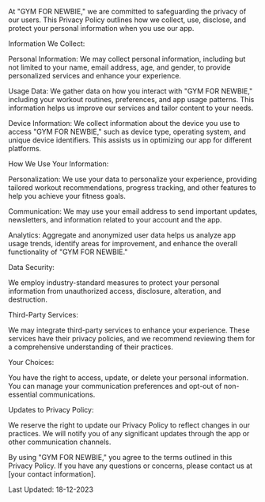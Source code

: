 At "GYM FOR NEWBIE," we are committed to safeguarding the privacy of our users. This Privacy Policy outlines how we collect, use, disclose, and protect your personal information when you use our app.

Information We Collect:

Personal Information: We may collect personal information, including but not limited to your name, email address, age, and gender, to provide personalized services and enhance your experience.

Usage Data: We gather data on how you interact with "GYM FOR NEWBIE," including your workout routines, preferences, and app usage patterns. This information helps us improve our services and tailor content to your needs.

Device Information: We collect information about the device you use to access "GYM FOR NEWBIE," such as device type, operating system, and unique device identifiers. This assists us in optimizing our app for different platforms.

How We Use Your Information:

Personalization: We use your data to personalize your experience, providing tailored workout recommendations, progress tracking, and other features to help you achieve your fitness goals.

Communication: We may use your email address to send important updates, newsletters, and information related to your account and the app.

Analytics: Aggregate and anonymized user data helps us analyze app usage trends, identify areas for improvement, and enhance the overall functionality of "GYM FOR NEWBIE."

Data Security:

We employ industry-standard measures to protect your personal information from unauthorized access, disclosure, alteration, and destruction.

Third-Party Services:

We may integrate third-party services to enhance your experience. These services have their privacy policies, and we recommend reviewing them for a comprehensive understanding of their practices.

Your Choices:

You have the right to access, update, or delete your personal information. You can manage your communication preferences and opt-out of non-essential communications.

Updates to Privacy Policy:

We reserve the right to update our Privacy Policy to reflect changes in our practices. We will notify you of any significant updates through the app or other communication channels.

By using "GYM FOR NEWBIE," you agree to the terms outlined in this Privacy Policy. If you have any questions or concerns, please contact us at [your contact information].

Last Updated: 18-12-2023
